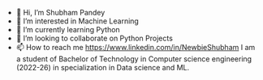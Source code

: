 - 👋 Hi, I’m Shubham Pandey
- 👀 I’m interested in Machine Learning
- 🌱 I’m currently learning Python
- 💞️ I’m looking to collaborate on Python Projects
- 📫 How to reach me https://www.linkedin.com/in/NewbieShubham
I am a student of Bachelor of Technology in Computer science engineering (2022-26) in specialization in Data science and ML.
<!---
NewbieShubham/NewbieShubham is a ✨ special ✨ repository because its `README.md` (this file) appears on your GitHub profile.
You can click the Preview link to take a look at your changes.
--->
